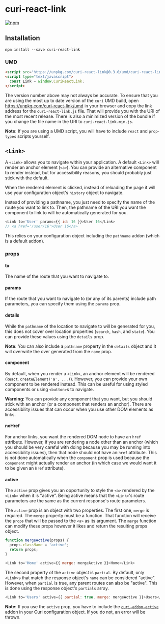 # curi-react-link

[![npm][badge]][npm-link]

[badge]: https://img.shields.io/npm/v/curi-react-link.svg
[npm-link]: https://npmjs.com/package/curi-react-link

## Installation

```
npm install --save curi-react-link
```

### UMD

```html
<script src="https://unpkg.com/curi-react-link@0.3.0/umd/curi-react-link.js"></script>
<script type="text/javascript">
  const Link = window.CuriReactLink;
</script>
```

The version number above may not always be accurate. To ensure that you are using the most
up to date version of the `curi` UMD build, open https://unpkg.com/curi-react-link/umd in your
browser and copy the link address for the `curi-react-link.js` file. That will provide you
with the URI of the most recent release. There is also a minimized version of the bundle
if you change the file name in the URI to `curi-react-link.min.js`.

**Note:** If you are using a UMD script, you will have to include `react` and `prop-types` scripts yourself.

## `<Link>`

A `<Link>` allows you to navigate within your application. A default `<Link>` will render an anchor element (`<a>`). You can provide an alternative component to render instead, but for accessibility reasons, you should probably just stick with the default.

When the rendered element is clicked, instead of reloading the page it will use your configuration object's `history` object to navigate.

Instead of providing a pathname, you just need to specify the name of the route you want to link to. Then, the pathname of the URI you want the component to link to will be automatically generated for you.

```js
<Link to='User' params={{ id: 16 }}>User 16</Link>
// <a href='/user/16'>User 16</a>
```

This relies on your configuration object including the `pathname` addon (which is a default addon).

### props

#### to

The name of the route that you want to navigate to.

#### params

If the route that you want to navigate to (or any of its parents) include path parameters, you can specify them using the `params` prop.

#### details

While the `pathname` of the location to navigate to will be generated for you, this does not cover over location properties (`search`, `hash`, and `state`). You can provide these values using the `details` prop.

**Note:** You can also include a `pathname` property in the `details` object and it will overwrite the over generated from the `name` prop.

#### component

By default, when you render a `<Link>`, an anchor element will be rendered (`React.createElement('a', ...)`). However, you can provide your own component to be rendered instead. This can be useful for using styled components or using `<button>`s to navigate.

**Warning:** You can provide any component that you want, but you should stick with an anchor (or a component that renders an anchor). There are accessibility issues that can occur when you use other DOM elements as links.

#### noHref

For anchor links, you want the rendered DOM node to have an `href` attribute. However, if you are rendering a node other than an anchor (which you should be very careful with doing because you may be running into accessibility issues), then that node should not have an `href` attribute. This is not done automatically when the `component` prop is used because the `component` might actually render an anchor (in which case we would want it to be given an `href` attribute).

#### active

The `active` prop gives you an opportunity to style the `<a>` rendered by the `<Link>` when it is "active". Being active means that the `<Link>`'s route parameters are the same as the current response's route parameters.

The `active` prop is an object with two properties. The first one, `merge` is required. The `merge` property must be a function. That function will receive the `props` that will be passed to the `<a>` as its argument. The `merge` function can modify these props however it likes and return the resulting props object.

```js
function mergeActive(props) {
  props.className = 'active';
  return props;
}

<Link to='Home' active={{ merge: mergeActive }}>Home</Link>
```

The second property of the `active` object is `partial`. By default, only `<Link>`s that match the response object's `name` can be considered "active". However, when `partial` is true, any parent routes can also be "active". This is done using the response object's `partials` array.

```js
<Link to='Users' active={{ partial: true, merge: mergeActive }}>Users</Link>
```

**Note:** If you use the `active` prop, you have to include the [`curi-addon-active`](../curi-addon-active) addon in your Curi configuration object. If you do not, an error will be thrown.
